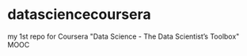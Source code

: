 datasciencecoursera
===================

my 1st repo for Coursera "Data Science - The Data Scientist’s Toolbox"  MOOC 
